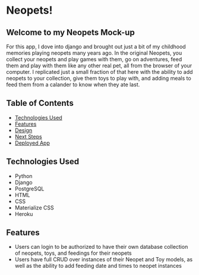 # Neopets!

## **Welcome to my Neopets Mock-up** ##

For this app, I dove into django and brought out just a bit of my childhood memories playing neopets many years ago. In the original Neopets, you collect your neopets and play games with them, go on adventures, feed them and play with them like any other real pet, all from the browser of your computer. I replicated just a small fraction of that here with the ability to add neopets to your collection, give them toys to play with, and adding meals to feed them from a calander to know when they ate last. 

## Table of Contents
* [Technologies Used](#technologiesused)
* [Features](#features)
* [Design](#design)
* [Next Steps](#nextsteps)
* [Deployed App](#deployment)

## <a name="technologiesused"></a>Technologies Used
- Python
- Django
- PostgreSQL
- HTML
- CSS
- Materialize CSS
- Heroku

## <a name="features"></a>Features
- Users can login to be authorized to have their own database collection of neopets, toys, and feedings for their neopets
- Users have full CRUD over instances of their Neopet and Toy models, as well as the ability to add feeding date and times to neopet instances


